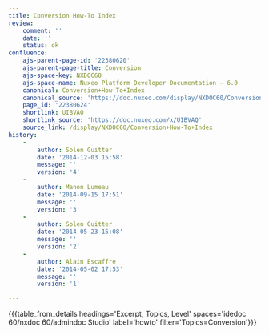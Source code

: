 ```yaml
---
title: Conversion How-To Index
review:
    comment: ''
    date: ''
    status: ok
confluence:
    ajs-parent-page-id: '22380620'
    ajs-parent-page-title: Conversion
    ajs-space-key: NXDOC60
    ajs-space-name: Nuxeo Platform Developer Documentation — 6.0
    canonical: Conversion+How-To+Index
    canonical_source: 'https://doc.nuxeo.com/display/NXDOC60/Conversion+How-To+Index'
    page_id: '22380624'
    shortlink: UIBVAQ
    shortlink_source: 'https://doc.nuxeo.com/x/UIBVAQ'
    source_link: /display/NXDOC60/Conversion+How-To+Index
history:
    -
        author: Solen Guitter
        date: '2014-12-03 15:58'
        message: ''
        version: '4'
    -
        author: Manon Lumeau
        date: '2014-09-15 17:51'
        message: ''
        version: '3'
    -
        author: Solen Guitter
        date: '2014-05-23 15:08'
        message: ''
        version: '2'
    -
        author: Alain Escaffre
        date: '2014-05-02 17:53'
        message: ''
        version: '1'

---
```

{{{table_from_details headings='Excerpt, Topics, Level' spaces='idedoc 60/nxdoc 60/admindoc Studio' label='howto' filter='Topics=Conversion'}}}

